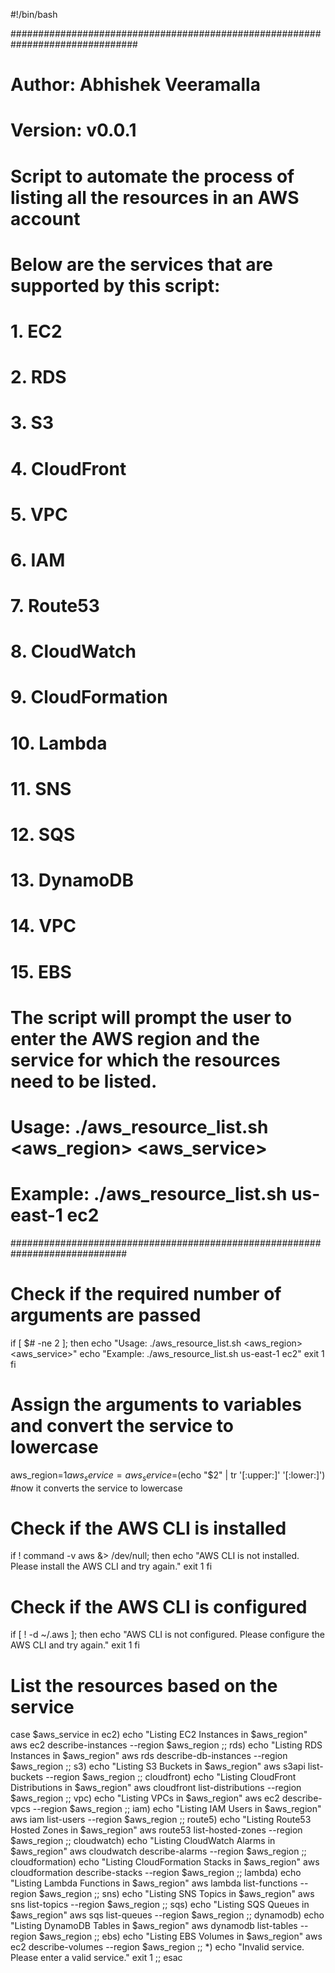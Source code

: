 #!/bin/bash

###############################################################################
# Author: Abhishek Veeramalla
# Version: v0.0.1

# Script to automate the process of listing all the resources in an AWS account
#
# Below are the services that are supported by this script:
# 1. EC2
# 2. RDS
# 3. S3
# 4. CloudFront
# 5. VPC
# 6. IAM
# 7. Route53
# 8. CloudWatch
# 9. CloudFormation
# 10. Lambda
# 11. SNS
# 12. SQS
# 13. DynamoDB
# 14. VPC
# 15. EBS
#
# The script will prompt the user to enter the AWS region and the service for which the resources need to be listed.
#
# Usage: ./aws_resource_list.sh  <aws_region> <aws_service>
# Example: ./aws_resource_list.sh us-east-1 ec2
#############################################################################

# Check if the required number of arguments are passed
if [ $# -ne 2 ]; then
    echo "Usage: ./aws_resource_list.sh  <aws_region> <aws_service>"
    echo "Example: ./aws_resource_list.sh us-east-1 ec2"
    exit 1
fi

# Assign the arguments to variables and convert the service to lowercase
aws_region=$1
aws_service=aws_service=$(echo "$2" | tr '[:upper:]' '[:lower:]') #now it converts the service to lowercase

# Check if the AWS CLI is installed
if ! command -v aws &> /dev/null; then
    echo "AWS CLI is not installed. Please install the AWS CLI and try again."
    exit 1
fi

# Check if the AWS CLI is configured
if [ ! -d ~/.aws ]; then
    echo "AWS CLI is not configured. Please configure the AWS CLI and try again."
    exit 1
fi

# List the resources based on the service
case $aws_service in
    ec2)
        echo "Listing EC2 Instances in $aws_region"
        aws ec2 describe-instances --region $aws_region
        ;;
    rds)
        echo "Listing RDS Instances in $aws_region"
        aws rds describe-db-instances --region $aws_region
        ;;
    s3)
        echo "Listing S3 Buckets in $aws_region"
        aws s3api list-buckets --region $aws_region
        ;;
    cloudfront)
        echo "Listing CloudFront Distributions in $aws_region"
        aws cloudfront list-distributions --region $aws_region
        ;;
    vpc)
        echo "Listing VPCs in $aws_region"
        aws ec2 describe-vpcs --region $aws_region
        ;;
    iam)
        echo "Listing IAM Users in $aws_region"
        aws iam list-users --region $aws_region
        ;;
    route5)
        echo "Listing Route53 Hosted Zones in $aws_region"
        aws route53 list-hosted-zones --region $aws_region
        ;;
    cloudwatch)
        echo "Listing CloudWatch Alarms in $aws_region"
        aws cloudwatch describe-alarms --region $aws_region
        ;;
    cloudformation)
        echo "Listing CloudFormation Stacks in $aws_region"
        aws cloudformation describe-stacks --region $aws_region
        ;;
    lambda)
        echo "Listing Lambda Functions in $aws_region"
        aws lambda list-functions --region $aws_region
        ;;
    sns)
        echo "Listing SNS Topics in $aws_region"
        aws sns list-topics --region $aws_region
        ;;
    sqs)
        echo "Listing SQS Queues in $aws_region"
        aws sqs list-queues --region $aws_region
        ;;
    dynamodb)
        echo "Listing DynamoDB Tables in $aws_region"
        aws dynamodb list-tables --region $aws_region
        ;;
    ebs)
        echo "Listing EBS Volumes in $aws_region"
        aws ec2 describe-volumes --region $aws_region
        ;;
    *)
        echo "Invalid service. Please enter a valid service."
        exit 1
        ;;
esac
